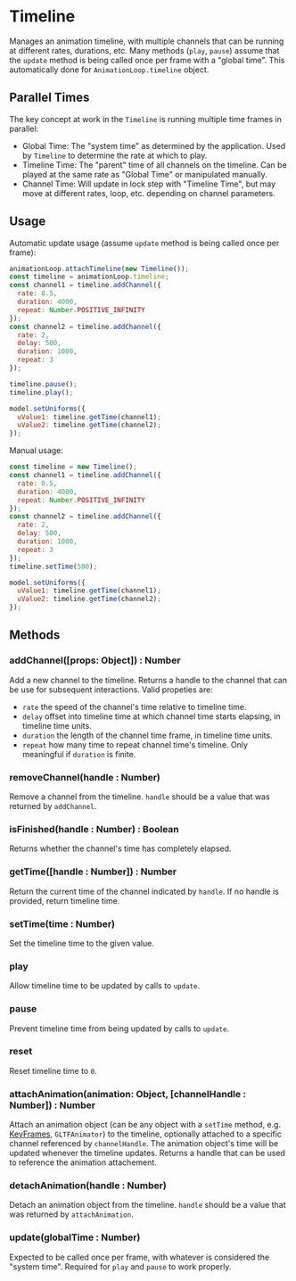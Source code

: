 # Timeline

Manages an animation timeline, with multiple channels that can be running at different rates, durations, etc. Many methods (`play`, `pause`) assume that the `update` method is being called once per frame with a "global time". This automatically done for `AnimationLoop.timeline` object.

## Parallel Times

The key concept at work in the `Timeline` is running multiple time frames in parallel:

- Global Time: The "system time" as determined by the application. Used by `Timeline` to determine the rate at which to play.
- Timeline Time: The "parent" time of all channels on the timeline. Can be played at the same rate as "Global Time" or manipulated manually.
- Channel Time: Will update in lock step with "Timeline Time", but may move at different rates, loop, etc. depending on channel parameters.

## Usage

Automatic update usage (assume `update` method is being called once per frame):

```js
animationLoop.attachTimeline(new Timeline());
const timeline = animationLoop.timeline;
const channel1 = timeline.addChannel({
  rate: 0.5,
  duration: 4000,
  repeat: Number.POSITIVE_INFINITY
});
const channel2 = timeline.addChannel({
  rate: 2,
  delay: 500,
  duration: 1000,
  repeat: 3
});

timeline.pause();
timeline.play();

model.setUniforms({
  uValue1: timeline.getTime(channel1);
  uValue2: timeline.getTime(channel2);
});
```

Manual usage:

```js
const timeline = new Timeline();
const channel1 = timeline.addChannel({
  rate: 0.5,
  duration: 4000,
  repeat: Number.POSITIVE_INFINITY
});
const channel2 = timeline.addChannel({
  rate: 2,
  delay: 500,
  duration: 1000,
  repeat: 3
});
timeline.setTime(500);

model.setUniforms({
  uValue1: timeline.getTime(channel1);
  uValue2: timeline.getTime(channel2);
});
```

## Methods

### addChannel([props: Object]) : Number

Add a new channel to the timeline. Returns a handle to the channel that can be use for subsequent interactions. Valid propeties are:

- `rate` the speed of the channel's time relative to timeline time.
- `delay` offset into timeline time at which channel time starts elapsing, in timeline time units.
- `duration` the length of the channel time frame, in timeline time units.
- `repeat` how many time to repeat channel time's timeline. Only meaningful if `duration` is finite.

### removeChannel(handle : Number)

Remove a channel from the timeline. `handle` should be a value that was returned by `addChannel`.

### isFinished(handle : Number) : Boolean

Returns whether the channel's time has completely elapsed.

### getTime([handle : Number]) : Number

Return the current time of the channel indicated by `handle`. If no handle is provided, return timeline time.

### setTime(time : Number)

Set the timeline time to the given value.

### play

Allow timeline time to be updated by calls to `update`.

### pause

Prevent timeline time from being updated by calls to `update`.

### reset

Reset timeline time to `0`.

### attachAnimation(animation: Object, [channelHandle : Number]) : Number

Attach an animation object (can be any object with a `setTime` method, e.g. [KeyFrames](/docs/api-reference/engine/animation/key-frames.md), `GLTFAnimator`) to the timeline, optionally attached to a specific channel referenced by `channelHandle`.
The animation object's time will be updated whenever the timeline updates. Returns a handle that can be used to reference the animation attachement.

### detachAnimation(handle : Number)

Detach an animation object from the timeline. `handle` should be a value that was returned by `attachAnimation`.

### update(globalTime : Number)

Expected to be called once per frame, with whatever is considered the "system time". Required for `play` and `pause` to work properly.
